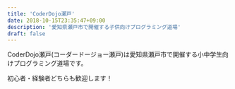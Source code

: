 ```yaml
---
title: 'CoderDojo瀬戸'
date: 2018-10-15T23:35:47+09:00
description: '愛知県瀬戸市で開催する子供向けプログラミング道場'
draft: false
---
```


CoderDojo瀬戸(コーダードージョー瀬戸)は愛知県瀬戸市で開催する小中学生向けプログラミング道場です。

初心者・経験者どちらも歓迎します！
